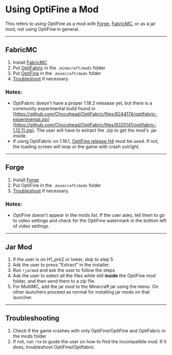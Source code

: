 # Using OptiFine a Mod
This refers to using OptiFine as a mod with [Forge](https://files.minecraftforge.net/net/minecraftforge/forge/), [FabricMC](https://fabricmc.net/use/installer/), or as a jar mod, not using OptiFine in general.

<hr>

## FabricMC
1. Install [FabricMC](https://fabricmc.net/use/installer/) 
2. Put [OptiFabric](https://www.curseforge.com/minecraft/mc-mods/optifabric) in the `.minecraft/mods` folder 
3. Put [OptiFine](https://optifine.net/downloads) in the `.minecraft/mods` folder 
4. [Troubleshoot](#Troubleshooting) if necessary. 

### Notes:
- OptiFabric doesn't have a proper 1.18.2 releaase yet, but there is a community experimental build found in [https://github.com/Chocohead/OptiFabric/files/8244174/optifabric-experimental.zip](https://github.com/Chocohead/OptiFabric/files/8325141/optifabric-1.12.11.zip). The user will have to extract the .zip to get the mod's .jar inside. 
- If using OptiFabric on 1.18.1, [OptiFine release H4](https://optifine.net/adloadx?f=OptiFine_1.18.1_HD_U_H4.jar) must be used. If not, the loading screen will loop or the game with crash outright.

<hr>

## Forge
1. Install [Forge](https://files.minecraftforge.net/net/minecraftforge/forge/) 
2. Put OptiFine in the `.minecraft/mods` folder 
3. [Troubleshoot](#Troubleshooting) if necessary. 

### Notes: 
- OptiFine doesn't appear in the mods list. If the user asks, tell them to go to video settings and check for the OptiFine watermark in the bottom left of video settings.

<hr>

## Jar Mod
1. If the user is on H1_pre2 or lower, skip to step 5
2. Ask the user to press "Extract" in the installer.
3. Run `!jarmod` and ask the user to follow the steps
4. Ask the user to select all the files while still **inside** the OptiFine mod folder, and then send them to a zip file.
5. For MultiMC, add the jar mod to the Minecraft jar using the menu. On other launchers proceed as normal for installing jar mods on that launcher. 

<hr>

## Troubleshooting 
1. Check if the game crashes with only OptiFine/OptiFine and OptiFabric in the mods folder 
2. If not, run `!tm` to guide the user on how to find the incompatible mod. If it does, troubleshoot OptiFine/Optifabric 
